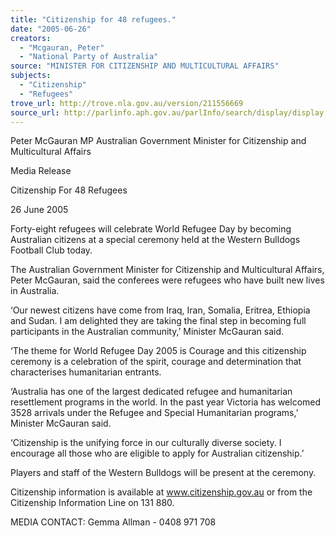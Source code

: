 ```yaml
---
title: "Citizenship for 48 refugees."
date: "2005-06-26"
creators:
  - "Mcgauran, Peter"
  - "National Party of Australia"
source: "MINISTER FOR CITIZENSHIP AND MULTICULTURAL AFFAIRS"
subjects:
  - "Citizenship"
  - "Refugees"
trove_url: http://trove.nla.gov.au/version/211556669
source_url: http://parlinfo.aph.gov.au/parlInfo/search/display/display.w3p;query=Id%3A%22media/pressrel/7YIG6%22
---
```


 

 Peter McGauran MP Australian Government Minister for Citizenship and  Multicultural Affairs

 

 Media Release 

 Citizenship For 48 Refugees

 26 June 2005

 Forty-eight refugees will celebrate World Refugee Day by becoming Australian citizens at a special ceremony held at the  Western Bulldogs Football Club today.

 The Australian Government Minister for Citizenship and Multicultural Affairs, Peter McGauran, said the conferees were  refugees who have built new lives in Australia.

 ‘Our newest citizens have come from Iraq, Iran, Somalia, Eritrea, Ethiopia and Sudan. I am delighted they are taking the  final step in becoming full participants in the Australian community,’ Minister McGauran said.

 ‘The theme for World Refugee Day 2005 is Courage and this citizenship ceremony is a celebration of the spirit, courage  and determination that characterises humanitarian entrants. 

 ‘Australia has one of the largest dedicated refugee and humanitarian resettlement programs in the world. In the past year  Victoria has welcomed 3528 arrivals under the Refugee and Special Humanitarian programs,’ Minister McGauran said.

 ‘Citizenship is the unifying force in our culturally diverse society. I encourage all those who are eligible to apply for  Australian citizenship.’

 Players and staff of the Western Bulldogs will be present at the ceremony.

 Citizenship information is available at www.citizenship.gov.au or from the Citizenship Information Line on 131 880.

 MEDIA CONTACT: Gemma Allman - 0408 971 708

